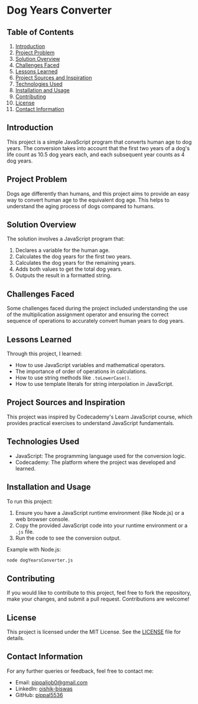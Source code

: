 # Dog Years Converter

## Table of Contents
1. [Introduction](#introduction)
2. [Project Problem](#project-problem)
3. [Solution Overview](#solution-overview)
4. [Challenges Faced](#challenges-faced)
5. [Lessons Learned](#lessons-learned)
6. [Project Sources and Inspiration](#project-sources-and-inspiration)
7. [Technologies Used](#technologies-used)
8. [Installation and Usage](#installation-and-usage)
9. [Contributing](#contributing)
10. [License](#license)
11. [Contact Information](#contact-information)

## Introduction
This project is a simple JavaScript program that converts human age to dog years. The conversion takes into account that the first two years of a dog's life count as 10.5 dog years each, and each subsequent year counts as 4 dog years.

## Project Problem
Dogs age differently than humans, and this project aims to provide an easy way to convert human age to the equivalent dog age. This helps to understand the aging process of dogs compared to humans.

## Solution Overview
The solution involves a JavaScript program that:
1. Declares a variable for the human age.
2. Calculates the dog years for the first two years.
3. Calculates the dog years for the remaining years.
4. Adds both values to get the total dog years.
5. Outputs the result in a formatted string.

## Challenges Faced
Some challenges faced during the project included understanding the use of the multiplication assignment operator and ensuring the correct sequence of operations to accurately convert human years to dog years.

## Lessons Learned
Through this project, I learned:
- How to use JavaScript variables and mathematical operators.
- The importance of order of operations in calculations.
- How to use string methods like `.toLowerCase()`.
- How to use template literals for string interpolation in JavaScript.

## Project Sources and Inspiration
This project was inspired by Codecademy's Learn JavaScript course, which provides practical exercises to understand JavaScript fundamentals.

## Technologies Used
- JavaScript: The programming language used for the conversion logic.
- Codecademy: The platform where the project was developed and learned.

## Installation and Usage
To run this project:
1. Ensure you have a JavaScript runtime environment (like Node.js) or a web browser console.
2. Copy the provided JavaScript code into your runtime environment or a `.js` file.
3. Run the code to see the conversion output.

Example with Node.js:
```bash
node dogYearsConverter.js
```

## Contributing
If you would like to contribute to this project, feel free to fork the repository, make your changes, and submit a pull request. Contributions are welcome!

## License
This project is licensed under the MIT License. See the [LICENSE](LICENSE) file for details.

## Contact Information
For any further queries or feedback, feel free to contact me:
- Email: pippaljob0@gmail.com
- LinkedIn: [oishik-biswas](https://www.linkedin.com/in/oishik-biswas/)
- GitHub: [pippal5536](https://github.com/pippal5536)
